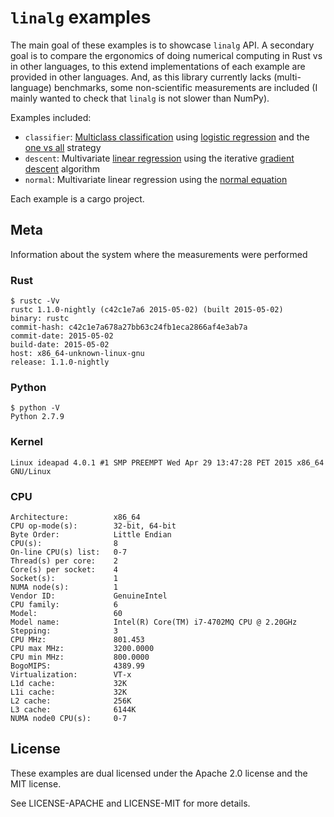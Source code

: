 # `linalg` examples

The main goal of these examples is to showcase `linalg` API. A secondary goal is to compare the
ergonomics of doing numerical computing in Rust vs in other languages, to this extend
implementations of each example are provided in other languages. And, as this library currently
lacks (multi-language) benchmarks, some non-scientific measurements are included (I mainly wanted
to check that `linalg` is not slower than NumPy).

Examples included:

- `classifier`: [Multiclass classification] using [logistic regression] and the [one vs all]
  strategy
- `descent`: Multivariate [linear regression] using the iterative [gradient descent] algorithm
- `normal`: Multivariate linear regression using the [normal equation]

[Multiclass classification]: http://en.wikipedia.org/wiki/Multiclass_classification
[gradient descent]: https://en.wikipedia.org/wiki/Gradient_descent
[linear regression]: https://en.wikipedia.org/wiki/Linear_regression
[logistic regression]: https://en.wikipedia.org/wiki/Logistic_regression
[normal equation]: https://en.wikipedia.org/wiki/Ordinary_least_squares#Estimation
[one vs all]: http://en.wikipedia.org/wiki/Multiclass_classification#One-vs.-rest

Each example is a cargo project.

## Meta

Information about the system where the measurements were performed

### Rust

```
$ rustc -Vv
rustc 1.1.0-nightly (c42c1e7a6 2015-05-02) (built 2015-05-02)
binary: rustc
commit-hash: c42c1e7a678a27bb63c24fb1eca2866af4e3ab7a
commit-date: 2015-05-02
build-date: 2015-05-02
host: x86_64-unknown-linux-gnu
release: 1.1.0-nightly
```

### Python

```
$ python -V
Python 2.7.9
```

### Kernel

```
Linux ideapad 4.0.1 #1 SMP PREEMPT Wed Apr 29 13:47:28 PET 2015 x86_64 GNU/Linux
```

### CPU

```
Architecture:          x86_64
CPU op-mode(s):        32-bit, 64-bit
Byte Order:            Little Endian
CPU(s):                8
On-line CPU(s) list:   0-7
Thread(s) per core:    2
Core(s) per socket:    4
Socket(s):             1
NUMA node(s):          1
Vendor ID:             GenuineIntel
CPU family:            6
Model:                 60
Model name:            Intel(R) Core(TM) i7-4702MQ CPU @ 2.20GHz
Stepping:              3
CPU MHz:               801.453
CPU max MHz:           3200.0000
CPU min MHz:           800.0000
BogoMIPS:              4389.99
Virtualization:        VT-x
L1d cache:             32K
L1i cache:             32K
L2 cache:              256K
L3 cache:              6144K
NUMA node0 CPU(s):     0-7
```

## License

These examples are dual licensed under the Apache 2.0 license and the MIT license.

See LICENSE-APACHE and LICENSE-MIT for more details.
